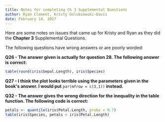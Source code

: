 ```yaml
---
title: Notes for completing Ch 3 Supplemental Questions
author: Ryan Clement, Kristy Golubiewski-Davis
date: February 14, 2017
---
```


Here are some notes on issues that came up for Kristy and Ryan as they did the **Chapter 3** Supplemental Questions.

The following questions have wrong answers or are poorly worded:

**Q26 - The answer given is actually for question 28. The following answer is correct:**

```r
table(round(iris$Sepal.Length), iris$Species)
```

**Q27 - I think the plot looks terrible using the parameters given in the book's answer. I would put** `par(mfrow = c(3,1))` **instead.**

**Q32 - The answer gives the wrong direction for the inequality in the table function. The following code is correct:**

```r
petals <- quantile(iris$Petal.Length, probs = 0.7)
table(iris$Species, petals < iris$Petal.Length)
```
